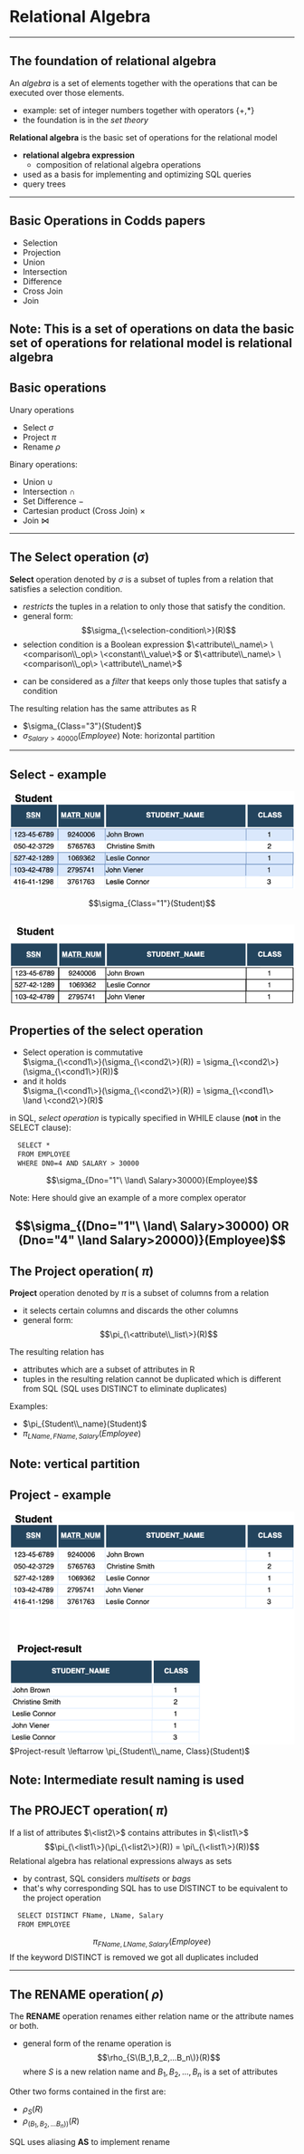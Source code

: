<div style="height: 120px;"></div>

# Relational Algebra  


---
## The foundation of relational algebra 
An *algebra* is a set of elements together with the operations that can be executed
over those elements. 
- example: set of integer numbers together with operators {+,*}
- the foundation is in the *set theory* 

**Relational algebra** is the basic set of operations for the relational model  
 - **relational algebra expression** 
   * composition of relational algebra operations
 - used as a basis for implementing and optimizing SQL queries
  - query trees


---
## Basic Operations in Codds papers

- Selection 
- Projection
- Union
- Intersection
- Difference
- Cross Join
- Join

Note: This is a set of operations on data
the basic set of operations for relational model is relational algebra
---
## Basic operations 
Unary operations
- Select $\sigma$ 
- Project $\pi$
- Rename $\rho$

Binary operations:
- Union $\cup$
- Intersection $\cap$
- Set Difference $-$
- Cartesian product (Cross Join) $\times$ 
- Join  $\bowtie$

---
## The Select operation  ($\sigma$)   
**Select** operation denoted by $\sigma$ 
is a subset of tuples from a relation that satisfies a selection condition.
- *restricts* the tuples in a relation to only those that satisfy the condition.
- general form: 
 $$\sigma_{\<selection-condition\>}(R)$$
- selection condition is a Boolean expression 
$\<attribute\\_name\> \<comparison\\_op\> \<constant\\_value\>$ or 
$\<attribute\\_name\> \<comparison\\_op\> \<attribute\\_name\>$
<!-- .element style="font-size: 70%;" -->
- can be considered as a *filter* that keeps only those tuples that satisfy a condition

The resulting relation has the same attributes as R
 - $\sigma_{Class="3"}(Student)$
 - $\sigma_{Salary>40000}(Employee)$
Note: horizontal partition
---
## Select - example
![Select operation](img/relationalalgebra/selection-student.png)

  $$\sigma_{Class="1"}(Student)$$

![Select operation result](img/relationalalgebra/selection-student-result.png)
---
## Properties of the select operation     
- Select operation is commutative   
$\sigma_{\<cond1\>}(\sigma_{\<cond2\>}(R)) = \sigma_{\<cond2\>}(\sigma_{\<cond1\>}(R))$
- and it holds<br/> 
$\sigma_{\<cond1\>}(\sigma_{\<cond2\>}(R)) = \sigma_{\<cond1\> \land \<cond2\>}(R)$

in SQL, *select operation* is typically specified in WHILE clause (**not** in the SELECT clause):
```
  SELECT * 
  FROM EMPLOYEE
  WHERE DN0=4 AND SALARY > 30000 
```
  $$\sigma_{Dno="1"\ \land\ Salary>30000}(Employee)$$
  
Note: Here should give an example of a more complex operator

  $$\sigma_{(Dno="1"\ \land\ Salary>30000) OR (Dno="4" \land Salary>20000)}(Employee)$$
---
## The Project operation( $\pi$)
**Project** operation denoted by $\pi$ 
is a subset of columns from a relation
- it selects certain columns and discards the other columns
- general form: 
$$\pi_{\<attribute\\_list\>}(R)$$

The resulting relation has 
- attributes which are a subset of attributes in R
- tuples in the resulting relation cannot be duplicated
which is different from SQL (SQL uses DISTINCT to eliminate
duplicates)

Examples:
 - $\pi_{Student\\_name}(Student)$
 - $\pi_{LName, FName, Salary}(Employee)$
 


Note: vertical partition
---
## Project - example
![Project operation](img/relationalalgebra/projection-student.png)
$Project-result \leftarrow \pi_{Student\\_name, Class}(Student)$

Note: Intermediate result naming is used
---
## The PROJECT operation( $\pi$)

If a list of attributes $\<list2\>$ contains attributes in  $\<list1\>$ 
$$\pi_{\<list1\>}(\pi_{\<list2\>}(R)) = \pi\_{\<list1\>}(R))$$
Relational algebra has relational expressions always as sets
- by contrast, SQL considers *multisets* or *bags*
- that's why corresponding SQL has to use DISTINCT
 to be equivalent to the project operation

```
  SELECT DISTINCT FName, LName, Salary 
  FROM EMPLOYEE
```
$$\pi_{FName,LName,Salary}(Employee)$$
If the keyword DISTINCT is removed we got all duplicates included


---
## The RENAME operation( $\rho$)
The **RENAME** operation renames either relation name or the attribute names or
both. 
- general form of the rename operation is 
$$\rho_{S\(B_1,B_2,...B_n\)}(R)$$
where $S$ is a new relation name and $B_1,B_2,...,B_n$
is a set of attributes

Other two forms contained in the first are:
- $\rho_{S}(R)$
- $\rho_{(B_1,B_2,...B_n))}(R)$

SQL uses aliasing **AS** to implement rename

```
  SELECT S.ssn AS s_ssn, S.matr_num as S.s_matr_num, S.student_name as s_student_name
         S.class AS s_class
  FROM Student AS S
```

---
## The RENAME operation - example
![Rename operation](img/relationalalgebra/rename-student.png)
$\rho_{Student1(s\\_ssn,s\\_matr\\_num,s\\_student\\_name, s\\_class)}(Student(ssn,matr\\_num,student\\_name, class))$
<!-- .element style="font-size: 70%;" -->
---
## The Union operation
The Union operation, denoted by $R \cup Q$ 
$$R \cup Q := \\{r| r\in R \lor r \in Q\\}$$ 
is a relation that includes all 
tuples that are either in R or in S or in both R and S.  

Duplicates are eliminated

![Union operation](img/relationalalgebra/union.png)
---
## Union - example
![Union example](img/relationalalgebra/union1.png)


Two relations $R(A_1,...,A_n)$ and $Q(B_1,...,B_n)$ are union compatible if they 
 - have the same degree $n$ and
 - $dom(A_i) = dom(B_i),\ for\ 1 \leq i \leq n$ 

---
## The Intersection operation
The Intersection operation, denoted by 
$$R \cap Q:= \\{r| r\in R \land r \in Q\\}$$
is a relation that includes all 
tuples that are in both R and S.  
![Intersection operation](img/relationalalgebra/intersection.png)


---
## Intersection - example
![Intersection operation](img/relationalalgebra/intersection1.png)

---
## The Set Difference (Minus) operation
The Set Difference (Minus) of relations $R$ and $Q$, denoted by 
$$R - Q:= \\{r| r\in R \land r \not\in Q\\}$$
is a relation that includes all tuples that are in R but not in Q.  

![Set difference](img/relationalalgebra/difference1.png)
---
## Set Difference - example 
![Set difference](img/relationalalgebra/setdifference.png)

Question: Does it hold in general? <br/>
$|R-S| \geq |R| - |S|$
Note: Ask what is the cardinality of set difference?
---
## The Cartesian Product (Cross product)
Given relations $R(A_1,A_2,...,A_n)$ and $S(B_1,B_2,...,B_m)$.  
The **Cartesian Product (Cross product)**, denoted by $$R \times S$$ is a relation
$Q(A_1,A_2,...,A_n,B_1,B_2,...,B_m)$ with the degree $n+m$ and has all combinations of each tuple from the 
relation $R$ with all tuples from the relation $S$

Cardinality of the Cartesian product:
$$|R \times S| = |R|\cdot|S|$$ 

---
## Cross product - example
![Set difference](img/relationalalgebra/crossproduct.png)

To extract related tuples cross product is often combined with
the SELECT operation and then it's called **JOIN**

IN SQL - JOIN is implemented by putting two (or more tables)
in the FROM clause without relation condition in the WHERE clause
or by using *cross join*
```
SELECT *
FROM Employee, Dependent
```
```
select *
from employee cross join dependent
```

Note: The importance of cross product together with select operator

---
## The JOIN Operation
Given relations $R(A_1,A_2,...,A_n)$ and $S(B_1,B_2,...,B_m)$.  
The **JOIN Operation**, denoted by $$R \bowtie_{\<join\\_condition\>} S$$ is a relation
$Q(A_1,A_2,...,A_n,B_1,B_2,...,B_n)$ that has $n+m$ attributes and has one tuple for 
each combination of tuples (one from $R$ and one from $S$) whenever 
the combination satisfies the join condition.

A general join condition is
- $\<condition\> AND \<condition\> AND...AND \<condition\>$

$\<condition\>$ is in the form $A\ \theta\ B $ where 
$\theta \in \\{=, \lt, \leq,\gt,\geq, \neq \\}$
- because of this general condition it's called also **THETA_JOIN**

---
## The JOIN operation - example

Formally JOIN can be expressed as a combination of cross product and select
operations:
$$R \bowtie_{\<join\\_condition\>} S =  \sigma _{\<join\\_condition\>} R \times S  $$

![Join operation](img/relationalalgebra/join.png)
$$RESULT \leftarrow R \bowtie_{R.A=S.A} S $$

JOIN doesn't necessarily preserve all of the information in participating tables
---
## Variations of JOIN: EQUIJOIN and NATURAL JOIN
**EQUIJOIN** is a JOIN operation whose conditions has only comparison operator = 

**NATURAL JOIN**, denoted by (*) is an EQUIJOIN operation with removed duplicated attributes
![Natural join operation](img/relationalalgebra/natural-join.png)
$$RESULT \leftarrow R \ast_{R.A=S.A} S $$


---
## Complete Set of Relational algebra operations
Set of the following relational algebra operations is **complete**:
- Selection ($\sigma$)
- Projection ($\pi$)
- Union ($\cup$)
- Rename ($\rho$)
- Set difference ($-$)
- Cartesian product ($\times$)

Any other relational algebra expression can be expressed using previous operations
- example: $R \cap S \equiv (R\cup S) - ((R - S) \cup (S - R)) $
- example: $R \cap S \equiv R - (R - S) $

--- 
## Other Relational algebra operations
Relational algebra operations that doesn't belong
to the set $\\{\sigma, \pi, \cup, \rho, -, \times \\}$
* such as different types of JOINS
* doesn't increase expressive power of relational algebra
* make the language more convenient

---
## OUTER JOIN operations 
Previous join operators match tuples which satisfy the join condition
and are called INNER JOIN
- tuples without a matching or with NULL values are eliminated

OUTER JOIN operations keep all the tuple in left or right relation or in
both of them, regardless of whether or not they match tuples in the 
other relation


---
## The LEFT OUTER JOIN operation
 
![Left outer join](img/relationalalgebra/leftouterjoin.png)

**LEFT OUTER JOIN** keeps every tuple in the left relation and when
there is no matching in the right relation it fills right relation 
attributes with NULL values 

---
## The RIGHT OUTER operations
![Right outer join](img/relationalalgebra/rightouterjoin.png)
**RIGHT OUTER JOIN** keeps every tuple in the right(second) relation and when
there is no matching in the left relation it fills left relation 
attributes with NULL values 

---

## The FULL OUTER JOIN operation
**FULL OUTER JOIN** keeps every tuple in both the left and the right relations and when
no matching is found it fills attributes with NULL values  as needed 

How should full outer join $R\ ⟗_{R.A=S.A}S$ look like?
Fill the last two columns .
![Full outer join](img/relationalalgebra/fullouterjoin.png)

$$R\ ⟗ \ S = (R\ ⟕\ S) ∪ (R\ ⟖\ S)$$

---
## The DIVISION operation 
The **DIVISION operation**, denoted by $\div$ is applied to two relations R(Z),
and S(X) where $X\subset Z$ and gives as a result relation with attributes $Y=Z-X$.
A tuple t is in the result relation if tuples appear in R such  that $t_R[Y]=t$
$$ \forall t_S\in r(S) \implies \exists t_R\in r(R)\  t_R[X] = t_S$$ 

Example: *Retrieve the names of employees who work on all projects that "John Smith" works on.*<br/>
- dealing with *universal quantification* in queries


---
## Division operation example
![Division](img/relationalalgebra/division1.png)

Can be expressed as a sequence of operations:
- $T1 \leftarrow \ \pi_Y(R)$
- $T2 \leftarrow \ \pi_Y((S \times T1) - R)$
- $D \leftarrow \ T1 - T2$

---

## Aggregate functions  
**Aggregate functions** are mathematical aggregate functions on collections 
of values
- COUNT
- SUM
- AVERAGE
- MAXIMUM
- MINIMUM

Common type of aggregate functions operation includes grouping  
attributes and then applies aggregate functions 
$$G\_1,G\_2,...,G\_m\ g\_{f\_1({A\_1}'), f\_2({A\_2}'),\dots,f\_k({A\_k}')}(R)$$
<!-- .element style="font-size: 90%;" -->
- $G\_1,G\_2,...,G\_m\$ grouping attributes
- $f\_1({A\_1}'), f\_2({A\_2}'),\dots,f\_k({A\_k}')$ aggregate functions
 on attributes in R

---
## Aggregate functions - example
Retrieve each department number, the number of employees in the department 
and their average salary
$$\rho(DNo,numEmployees,avgSalary) (_{DNo} g _{COUNT\ ssn,AVERAGE\ salary} (EMPLOYEE))$$
<!-- .element style="font-size: 70%;" -->


![Aggregations](img/relationalalgebra/aggregates.png)

Aggregate functions cannot be expressed in basic relational algebra

---
## Review questions  
- The Intersection operation can be expressed using other operations?
  Explain how?
- Explain the $\theta$-JOIN operation. Where that name comes from?
- What is the result of NATURAL JOIN over two disjunct relations?
- Explain the cardinality of the cross product of two relations ?
